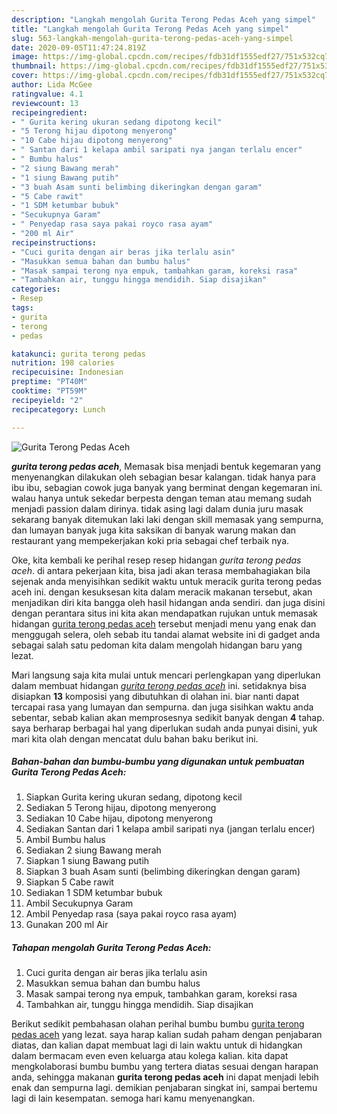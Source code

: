 ```yaml
---
description: "Langkah mengolah Gurita Terong Pedas Aceh yang simpel"
title: "Langkah mengolah Gurita Terong Pedas Aceh yang simpel"
slug: 563-langkah-mengolah-gurita-terong-pedas-aceh-yang-simpel
date: 2020-09-05T11:47:24.819Z
image: https://img-global.cpcdn.com/recipes/fdb31df1555edf27/751x532cq70/gurita-terong-pedas-aceh-foto-resep-utama.jpg
thumbnail: https://img-global.cpcdn.com/recipes/fdb31df1555edf27/751x532cq70/gurita-terong-pedas-aceh-foto-resep-utama.jpg
cover: https://img-global.cpcdn.com/recipes/fdb31df1555edf27/751x532cq70/gurita-terong-pedas-aceh-foto-resep-utama.jpg
author: Lida McGee
ratingvalue: 4.1
reviewcount: 13
recipeingredient:
- " Gurita kering ukuran sedang dipotong kecil"
- "5 Terong hijau dipotong menyerong"
- "10 Cabe hijau dipotong menyerong"
- " Santan dari 1 kelapa ambil saripati nya jangan terlalu encer"
- " Bumbu halus"
- "2 siung Bawang merah"
- "1 siung Bawang putih"
- "3 buah Asam sunti belimbing dikeringkan dengan garam"
- "5 Cabe rawit"
- "1 SDM ketumbar bubuk"
- "Secukupnya Garam"
- " Penyedap rasa saya pakai royco rasa ayam"
- "200 ml Air"
recipeinstructions:
- "Cuci gurita dengan air beras jika terlalu asin"
- "Masukkan semua bahan dan bumbu halus"
- "Masak sampai terong nya empuk, tambahkan garam, koreksi rasa"
- "Tambahkan air, tunggu hingga mendidih. Siap disajikan"
categories:
- Resep
tags:
- gurita
- terong
- pedas

katakunci: gurita terong pedas 
nutrition: 198 calories
recipecuisine: Indonesian
preptime: "PT40M"
cooktime: "PT59M"
recipeyield: "2"
recipecategory: Lunch

---
```



![Gurita Terong Pedas Aceh](https://img-global.cpcdn.com/recipes/fdb31df1555edf27/751x532cq70/gurita-terong-pedas-aceh-foto-resep-utama.jpg)

<b><i>gurita terong pedas aceh</i></b>, Memasak bisa menjadi bentuk kegemaran yang menyenangkan dilakukan oleh sebagian besar kalangan. tidak hanya para ibu ibu, sebagian cowok juga banyak yang berminat dengan kegemaran ini. walau hanya untuk sekedar berpesta dengan teman atau memang sudah menjadi passion dalam dirinya. tidak asing lagi dalam dunia juru masak sekarang banyak ditemukan laki laki dengan skill memasak yang sempurna, dan lumayan banyak juga kita saksikan di banyak warung makan dan restaurant yang mempekerjakan koki pria sebagai chef terbaik nya.



Oke, kita kembali ke perihal resep resep hidangan <i>gurita terong pedas aceh</i>. di antara pekerjaan kita, bisa jadi akan terasa membahagiakan bila sejenak anda menyisihkan sedikit waktu untuk meracik gurita terong pedas aceh ini. dengan kesuksesan kita dalam meracik makanan tersebut, akan menjadikan diri kita bangga oleh hasil hidangan anda sendiri. dan juga disini dengan perantara situs ini kita akan mendapatkan rujukan untuk memasak hidangan <u>gurita terong pedas aceh</u> tersebut menjadi menu yang enak dan menggugah selera, oleh sebab itu tandai alamat website ini di gadget anda sebagai salah satu pedoman kita dalam mengolah hidangan baru yang lezat.


Mari langsung saja kita mulai untuk mencari perlengkapan yang diperlukan dalam membuat hidangan <u><i>gurita terong pedas aceh</i></u> ini. setidaknya bisa disiapkan <b>13</b> komposisi yang dibutuhkan di olahan ini. biar nanti dapat tercapai rasa yang lumayan dan sempurna. dan juga sisihkan waktu anda sebentar, sebab kalian akan memprosesnya sedikit banyak dengan <b>4</b> tahap. saya berharap berbagai hal yang diperlukan sudah anda punyai disini, yuk mari kita olah dengan mencatat dulu bahan baku berikut ini.

<!--inarticleads1-->

##### Bahan-bahan dan bumbu-bumbu yang digunakan untuk pembuatan Gurita Terong Pedas Aceh:

1. Siapkan  Gurita kering ukuran sedang, dipotong kecil
1. Sediakan 5 Terong hijau, dipotong menyerong
1. Sediakan 10 Cabe hijau, dipotong menyerong
1. Sediakan  Santan dari 1 kelapa ambil saripati nya (jangan terlalu encer)
1. Ambil  Bumbu halus
1. Sediakan 2 siung Bawang merah
1. Siapkan 1 siung Bawang putih
1. Siapkan 3 buah Asam sunti (belimbing dikeringkan dengan garam)
1. Siapkan 5 Cabe rawit
1. Sediakan 1 SDM ketumbar bubuk
1. Ambil Secukupnya Garam
1. Ambil  Penyedap rasa (saya pakai royco rasa ayam)
1. Gunakan 200 ml Air




<!--inarticleads2-->

##### Tahapan mengolah Gurita Terong Pedas Aceh:

1. Cuci gurita dengan air beras jika terlalu asin
1. Masukkan semua bahan dan bumbu halus
1. Masak sampai terong nya empuk, tambahkan garam, koreksi rasa
1. Tambahkan air, tunggu hingga mendidih. Siap disajikan




Berikut sedikit pembahasan olahan perihal bumbu bumbu <u>gurita terong pedas aceh</u> yang lezat. saya harap kalian sudah paham dengan penjabaran diatas, dan kalian dapat membuat lagi di lain waktu untuk di hidangkan dalam bermacam even even keluarga atau kolega kalian. kita dapat mengkolaborasi bumbu bumbu yang tertera diatas sesuai dengan harapan anda, sehingga makanan <b>gurita terong pedas aceh</b> ini dapat menjadi lebih enak dan sempurna lagi. demikian penjabaran singkat ini, sampai bertemu lagi di lain kesempatan. semoga hari kamu menyenangkan.
